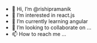- 👋 Hi, I’m @rishipramanik
- 👀 I’m interested in react.js
- 🌱 I’m currently learning angular
- 💞️ I’m looking to collaborate on ...
- 📫 How to reach me ...

<!---
rishipramanik/rishipramanik is a ✨ special ✨ repository because its `README.md` (this file) appears on your GitHub profile.
You can click the Preview link to take a look at your changes.
--->
